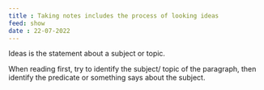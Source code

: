 ```yaml
---
title : Taking notes includes the process of looking ideas
feed: show
date : 22-07-2022
---
```


Ideas is the statement about a subject or topic. 

When reading first, try to identify the subject/ topic of the paragraph, then identify the predicate or something says about the subject.